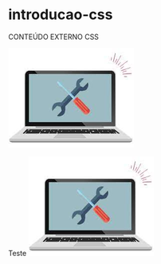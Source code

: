 # introducao-css
CONTEÚDO EXTERNO CSS


<!-- <Colocar Imagem no arquivo Readme.md do GitHub> -->
![Imagem Muito Legal Notebook](./download.jpg)

<!-- <figurecaption> -->
Teste
<img src="./download.jpg" alt="Imagem por HTML">
<!-- </figurecaption> -->